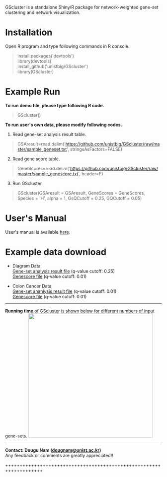 GScluster is a standalone Shiny/R package for network-weighted gene-set clustering and network visualization.<br>

Installation
=========
Open R program and type following commands in R console.

> install.packages('devtools') <br> 
> library(devtools) <br>
> install_github('unistbig/GScluster') <br>
> library(GScluster) <br>

Example Run
=========
<b>To run demo file, please type following R code.</b><br>
> GScluster() <br>

<b>To run user's own data, please modify following codes.</b><br>
1) Read gene-set analysis result table.<br>
> GSAresult=read.delim('https://github.com/unistbig/GScluster/raw/master/sample_geneset.txt', stringsAsFactors=FALSE)<br>
2) Read gene score table.<br>
> GeneScores=read.delim('https://github.com/unistbig/GScluster/raw/master/sample_genescore.txt', header=F)<br>
3) Run GScluster<br>
> GScluster(GSAresult = GSAresult, GeneScores = GeneScores, Species = 'H', alpha = 1, GsQCutoff = 0.25, GQCutoff = 0.05)<br>

User's Manual
===========
User's manual is available <a href = "https://github.com/unistbig/GScluster/raw/master/GScluster_manual_v1.1.6.pdf" target = "_blank">here</a>.

Example data download
===========
* Diagram Data
<br><a href = 'https://github.com/unistbig/GScluster/raw/master/inst/GScluster/sample_geneset.txt' target = "_blank">Gene-set analysis result file</a> (q-value cutoff: 0.25)<br>
<a href = 'https://github.com/unistbig/GScluster/raw/master/inst/GScluster/sample_genescore.txt' target = "_blank">Genescore file</a> (q-value cutoff: 0.01)<br>

* Colon Cancer Data
<br><a href = 'https://github.com/unistbig/GScluster/raw/master/sample_geneset2.txt' target = "_blank">Gene-set ananlysis result file</a> (q-value cutoff: 0.01) <br>
<a href = 'https://github.com/unistbig/GScluster/raw/master/sample_genescore2.txt' target = "_blank">Genescore file</a>  (q-value cutoff: 0.01) <br>

***
<b>Running time</b> of GScluster is shown below for different numbers of input gene-sets.
<img src = 'https://user-images.githubusercontent.com/6457691/52764859-0a0d8880-3065-11e9-9ee2-b14d77c28d8e.png' width =400></img><br>
***

<b>Contact: Dougu Nam (dougnam@unist.ac.kr) <br></b>
Any feedback or comments are greatly appreciated!!<br>

+++++++++++++++++++++++++++++++++++++++++++++++++++++++++++++++++++
